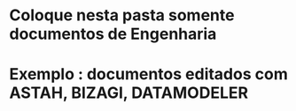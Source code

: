 # Coloque nesta pasta somente documentos de Engenharia
# Exemplo : documentos editados com ASTAH, BIZAGI, DATAMODELER
